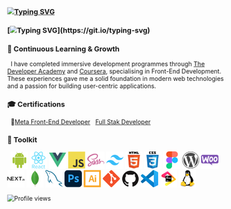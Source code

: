 ### [![Typing SVG](https://readme-typing-svg.herokuapp.com?font=roboto&weight=200&size=30&letterSpacing=&duration=7000&pause=1000&color=39FF14&random=true&width=1650&height=100&lines=%F0%9F%96%8B++Hello%2C++I'm+Viorel%2C)](https://git.io/typing-svg)

### [![Typing SVG](https://readme-typing-svg.herokuapp.com?font=roboto&weight=200&size=30&letterSpacing=&duration=8000&pause=1000&color=39FF14&random=true&width=1650&height=100&lines=%F0%9F%96%A5%EF%B8%8F+I'm+passionate+about+gaming+and+technology%2C+always+exploring+the+latest+trends+and+innovations.)](https://git.io/typing-svg)


### 🌱 Continuous Learning & Growth

&nbsp; I have completed immersive development programmes through [The Developer Academy](https://www.thedeveloperacademy.com) and [Coursera](https://www.coursera.org), specialising in Front-End Development. These experiences gave me a solid foundation in modern web technologies and a passion for building user-centric applications.

### 🎓 Certifications

&nbsp; 🏅[Meta Front-End Developer](https://www.coursera.org/account/accomplishments/certificate/P4NG21MJO4HM) &nbsp; [Full Stak Developer](https://www.thedeveloperacademy.com/)

### 🧰 Toolkit

&nbsp; <img src="https://raw.githubusercontent.com/devicons/devicon/master/icons/android/android-original.svg" alt="Android Icon" width="40" height="40"/>
<img src="https://github.com/devicons/devicon/blob/master/icons/react/react-original-wordmark.svg" alt="React Icon" width="40" height="40"/>
<img src="https://github.com/devicons/devicon/blob/master/icons/vuejs/vuejs-original.svg" alt="Vue Icon" width="40" height="40"/>
<img src="https://github.com/devicons/devicon/blob/master/icons/javascript/javascript-original.svg" alt="JS Icon" width="40" height="40"/>
<img src="https://github.com/devicons/devicon/blob/master/icons/sass/sass-original.svg" alt="Sass Icon" width="40" height="40"/>
<img src="https://github.com/devicons/devicon/blob/master/icons/tailwindcss/tailwindcss-original.svg" alt="Tailwind Icon" width="40" height="40"/>
<img src="https://github.com/devicons/devicon/blob/master/icons/html5/html5-original-wordmark.svg" alt="HTML Icon" width="40" height="40" />
<img src="https://github.com/devicons/devicon/blob/master/icons/css3/css3-original-wordmark.svg" alt="CSS Icon" width="40" height="40"/>
<img src="https://github.com/devicons/devicon/blob/master/icons/figma/figma-original.svg" alt="Figma Icon" width="40" height="40" />
<img src="https://github.com/devicons/devicon/blob/master/icons/wordpress/wordpress-plain.svg" alt="WordPress Icon" width="40" height="40" />
<img src="https://github.com/devicons/devicon/blob/master/icons/woocommerce/woocommerce-original.svg" alt="wooCommerce Icon" width="40" height="40" />
<img src="https://github.com/devicons/devicon/blob/master/icons/nextjs/nextjs-original-wordmark.svg" alt="Nextjs" width="40" height="40"/>
<img src="https://github.com/devicons/devicon/blob/master/icons/mongodb/mongodb-original.svg" alt="DB Icon" width="40" height="40"/>
<img src="https://github.com/devicons/devicon/blob/master/icons/mysql/mysql-original.svg" alt="MySql Icon" width="40" height="40"/>
<img src="https://github.com/devicons/devicon/blob/master/icons/photoshop/photoshop-original.svg" alt="PS Icon" width="40" height="40"/>
<img src="https://github.com/devicons/devicon/blob/master/icons/illustrator/illustrator-line.svg" alt="AI Icon" width="40" height="40"/>
<img src="https://github.com/devicons/devicon/blob/master/icons/git/git-original.svg" alt="Git Icon" width="40" height="40"/>
<img src="https://github.com/devicons/devicon/blob/master/icons/github/github-original.svg" alt="GitHub Icon" width="40" height="40"/>
<img src="https://github.com/devicons/devicon/blob/master/icons/vscode/vscode-original.svg" alt="VSCode Icon" width="40" height="40"/>
<img src="https://github.com/devicons/devicon/blob/master/icons/jetbrains/jetbrains-original.svg" alt="JBrain Icon" width="40" height="40"/>
<img src="https://github.com/devicons/devicon/blob/master/icons/linux/linux-original.svg" alt="Linux Icon" width="40" height="40"/>




![Profile views](https://komarev.com/ghpvc/?username=Dux-ping&color=brightgreen)










<!--
**Dux-ping/Dux-ping** is a ✨ _special_ ✨ repository because its `README.md` (this file) appears on your GitHub profile.




Here are some ideas to get you started:

- 🔭 I’m currently working on ...
- 🌱 I’m currently learning ...
- 👯 I’m looking to collaborate on ...
- 🤔 I’m looking for help with ...
- 💬 Ask me about ...
- 📫 How to reach me: ...
- 😄 Pronouns: ...
- ⚡ Fun fact: ...
-->

